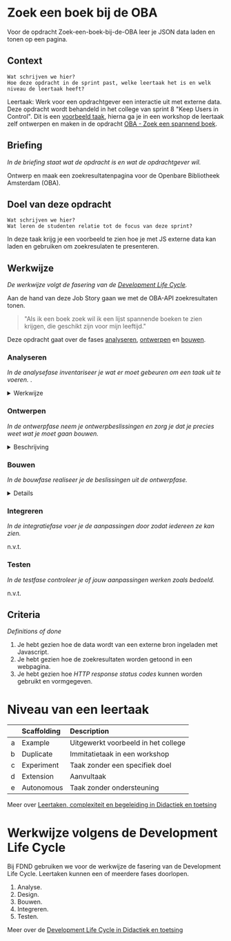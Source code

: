 # Zoek een boek bij de OBA

Voor de opdracht Zoek-een-boek-bij-de-OBA leer je JSON data laden en tonen op een pagina.

## Context
    Wat schrijven we hier?
    Hoe deze opdracht in de sprint past, welke leertaak het is en welk niveau de leertaak heeft?

Leertaak: Werk voor een opdrachtgever een interactie uit met externe data.
Deze opdracht wordt behandeld in het college van sprint 8 "Keep Users in Control". Dit is een [voorbeeld taak](#niveau-van-een-leertaak), hierna ga je in een workshop de leertaak zelf ontwerpen en maken in de opdracht [OBA - Zoek een spannend boek]().

## Briefing
*In de briefing staat wat de opdracht is en wat de opdrachtgever wil.*

Ontwerp en maak een zoekresultatenpagina voor de Openbare Bibliotheek Amsterdam (OBA).

## Doel van deze opdracht
    Wat schrijven we hier?
    Wat leren de studenten relatie tot de focus van deze sprint?

In deze taak krijg je een voorbeeld te zien hoe je met JS externe data kan laden en gebruiken om zoekresulaten te presenteren.

## Werkwijze
*De werkwijze volgt de fasering van de [Development Life Cycle](#werkwijze-volgens-de-development-life-cycle).*

Aan de hand van deze Job Story gaan we met de OBA-API zoekresultaten tonen.

> "Als ik een boek zoek wil ik een lijst spannende boeken te zien krijgen, die geschikt zijn voor mijn leeftijd."

Deze opdracht gaat over de fases [analyseren](#analyseren), [ontwerpen](#ontwerpen) en [bouwen](#bouwen).

### Analyseren
*In de analysefase inventariseer je wat er moet gebeuren om een taak uit te voeren.* .

<details>
<summary>Werkwijze</summary>

1. Uitleggen wat JSON data is.
2. Aan de hand van voorbeelden laten zien wat je met JSON dat kan doen.
3. JSON data van de OBA-API uitpluizen, wat staat er allemaal in de JSON? Hoe kun je hier de spannende boeken voor een bepaalde leeftijd uit halen?

#### Resources analyseren

- [OBA-API documentatie](https://zoeken.oba.nl/api/v1/)
- [JSON data](https://developer.mozilla.org/en-US/docs/Learn/JavaScript/Objects/JSON)

</details>

### Ontwerpen
*In de ontwerpfase neem je ontwerpbeslissingen en zorg je dat je precies weet wat je moet gaan bouwen.*
<details>
<summary>Beschrijving</summary>

1. Voorbeelden bekijken van zoekformulieren en resultaatpagina's.
2. Wireflow schetsen met een zoekformulier en hoe de resultaten er uit komen te zien. De resultaten zijn spannenden boeken op leeftijd gefilterd. 
3. Annoteren welke techniek nodig is om de data op te halen en te renderen. 
4. Annoteren hoe je spannende boeken voor een bepaalde leeftijd kan opalen. Wat is de request url?

#### Resources ontwerpen

- Break-down schets maken

</details>

### Bouwen
*In de bouwfase realiseer je de beslissingen uit de ontwerpfase.*
<details>
<summary>Details</summary>

0. Er is al een HTML pagina met basis CSS waar de resultaten getoond kunnen worden. 
1. XMLHttpRequest opzetten
2. Data tonen in de console
3. Loop schrijven en html renderen
4. Stylen van de resultaten

#### Resources bouwen

- Met behulp van [XMLHttpRequest](https://developer.mozilla.org/en-US/docs/Web/API/XMLHttpRequest/Using_XMLHttpRequest) of [Fetch](https://developer.mozilla.org/en-US/docs/Web/API/Fetch_API/Using_Fetch) kan een [JSON](https://developer.mozilla.org/en-US/docs/Learn/JavaScript/Objects/JSON) file worden geladen. Daarna kun je de HTML elementen aanmaken, de juiste content koppelen en aan de DOM toevoegen.
- Bij het laden van externe data kan de server verschillende [HTTP response status codes](https://developer.mozilla.org/en-US/docs/Web/HTTP/Status) doorgeven, die kun je gebruiken om feedback te tonen.

</details>


### Integreren
*In de integratiefase voer je de aanpassingen door zodat iedereen ze kan zien.*

n.v.t.

### Testen
*In de testfase controleer je of jouw aanpassingen werken zoals bedoeld.*

n.v.t.

## Criteria
*Definitions of done*

1. Je hebt gezien hoe de data wordt van een externe bron ingeladen met Javascript.
2. Je hebt gezien hoe de zoekresultaten worden getoond in een webpagina.
3. Je hebt gezien hoe *HTTP response status codes* kunnen worden gebruikt en vormgegeven.

# Niveau van een leertaak

|   | Scaffolding | Description |
| ---: | :----   | :--- |
| a | Example | Uitgewerkt voorbeeld in het college |
| b | Duplicate | Immitatietaak in een workshop |
| c | Experiment | Taak zonder een specifiek doel |
| d | Extension | Aanvultaak |
| e | Autonomous | Taak zonder ondersteuning |

Meer over [Leertaken, complexiteit en begeleiding in Didactiek en toetsing](hhttps://github.com/fdnd/documents/blob/master/Bijlage%2006%20Didactiek%20en%20toetsing.md#leertaken)

# Werkwijze volgens de Development Life Cycle

Bij FDND gebruiken we voor de werkwijze de fasering van de Development Life Cycle. Leertaken kunnen een of meerdere fases doorlopen.

1. Analyse.
2. Design.
3. Bouwen.  
4. Integreren.
5. Testen.

Meer over de [Development Life Cycle in Didactiek en toetsing](hhttps://github.com/fdnd/documents/blob/master/Bijlage%2006%20Didactiek%20en%20toetsing.md#development-life-cycle)
